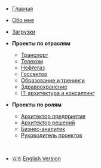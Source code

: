 - [Главная](/ru/)
- [Обо мне](/ru/about)
- [Загрузки](/ru/downloads)

- **Проекты по отраслям**
  - [Транспорт](/ru/projects/transport)
  - [Телеком](/ru/projects/telecom)
  - [Нефтегаз](/ru/projects/oilgas)
  - [Госсектор](/ru/projects/gov)
  - [Образование и тренинги](/ru/projects/education)
  - [Здравоохранение](/ru/projects/healthcare)
  - [IT-архитектура и консалтинг](/ru/projects/it)

- **Проекты по ролям**
  - [Архитектор предприятия](/ru/roles/enterprise-architect)
  - [Архитектор решений](/ru/roles/solution-architect)
  - [Бизнес-аналитик](/ru/roles/business-analyst)
  - [Руководитель проектов](/ru/roles/project-manager)

<br>

- 🇬🇧 [English Version](/en/)